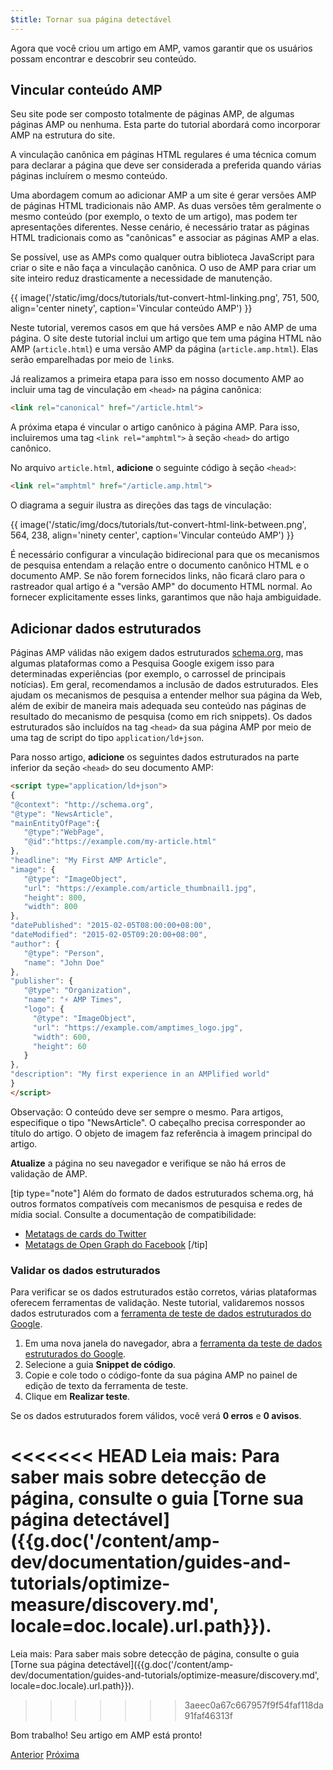 ```yaml
---
$title: Tornar sua página detectável
---
```


Agora que você criou um artigo em AMP, vamos garantir que os usuários possam encontrar e descobrir seu conteúdo.

## Vincular conteúdo AMP

Seu site pode ser composto totalmente de páginas AMP, de algumas páginas AMP ou nenhuma.  Esta parte do tutorial abordará como incorporar AMP na estrutura do site.

A vinculação canônica em páginas HTML regulares é uma técnica comum para declarar a página que deve ser considerada a preferida quando várias páginas incluírem o mesmo conteúdo.

Uma abordagem comum ao adicionar AMP a um site é gerar versões AMP de páginas HTML tradicionais não AMP.  As duas versões têm geralmente o mesmo conteúdo (por exemplo, o texto de um artigo), mas podem ter apresentações diferentes.  Nesse cenário, é necessário tratar as páginas HTML tradicionais como as "canônicas" e associar as páginas AMP a elas.

Se possível, use as AMPs como qualquer outra biblioteca JavaScript para criar o site e não faça a vinculação canônica.  O uso de AMP para criar um site inteiro reduz drasticamente a necessidade de manutenção.

{{ image('/static/img/docs/tutorials/tut-convert-html-linking.png', 751, 500, align='center ninety', caption='Vincular conteúdo AMP') }}

Neste tutorial, veremos casos em que há versões AMP e não AMP de uma página.  O site deste tutorial inclui um artigo que tem uma página HTML não AMP (`article.html`) e uma versão AMP da página (`article.amp.html`).  Elas serão emparelhadas por meio de `link`s.

Já realizamos a primeira etapa para isso em nosso documento AMP ao incluir uma tag de vinculação em `<head>` na página canônica:

```html
<link rel="canonical" href="/article.html">
```

A próxima etapa é vincular o artigo canônico à página AMP. Para isso, incluiremos uma tag `<link rel="amphtml">` à seção `<head>` do artigo canônico.

No arquivo `article.html`, **adicione** o seguinte código à seção `<head>`:

```html
<link rel="amphtml" href="/article.amp.html">
```

O diagrama a seguir ilustra as direções das tags de vinculação:

{{ image('/static/img/docs/tutorials/tut-convert-html-link-between.png', 564, 238, align='ninety center', caption='Vincular conteúdo AMP') }}

É necessário configurar a vinculação bidirecional para que os mecanismos de pesquisa entendam a relação entre o documento canônico HTML e o documento AMP. Se não forem fornecidos links, não ficará claro para o rastreador qual artigo é a "versão AMP" do documento HTML normal. Ao fornecer explicitamente esses links, garantimos que não haja ambiguidade.

## Adicionar dados estruturados

Páginas AMP válidas não exigem dados estruturados [schema.org](http://schema.org/), mas algumas plataformas como a Pesquisa Google exigem isso para determinadas experiências (por exemplo, o carrossel de principais notícias). Em geral, recomendamos a inclusão de dados estruturados. Eles ajudam os mecanismos de pesquisa a entender melhor sua página da Web, além de exibir de maneira mais adequada seu conteúdo nas páginas de resultado do mecanismo de pesquisa (como em rich snippets).  Os dados estruturados são incluídos na tag `<head>` da sua página AMP por meio de uma tag de script do tipo `application/ld+json`.

Para nosso artigo, **adicione** os seguintes dados estruturados na parte inferior da seção `<head>` do seu documento AMP:

```html
<script type="application/ld+json">
{
"@context": "http://schema.org",
"@type": "NewsArticle",
"mainEntityOfPage":{
   "@type":"WebPage",
   "@id":"https://example.com/my-article.html"
},
"headline": "My First AMP Article",
"image": {
   "@type": "ImageObject",
   "url": "https://example.com/article_thumbnail1.jpg",
   "height": 800,
   "width": 800
},
"datePublished": "2015-02-05T08:00:00+08:00",
"dateModified": "2015-02-05T09:20:00+08:00",
"author": {
   "@type": "Person",
   "name": "John Doe"
},
"publisher": {
   "@type": "Organization",
   "name": "⚡ AMP Times",
   "logo": {
     "@type": "ImageObject",
     "url": "https://example.com/amptimes_logo.jpg",
     "width": 600,
     "height": 60
   }
},
"description": "My first experience in an AMPlified world"
}
</script>
```

Observação: O conteúdo deve ser sempre o mesmo. Para artigos, especifique o tipo "NewsArticle". O cabeçalho precisa corresponder ao título do artigo. O objeto de imagem faz referência à imagem principal do artigo.

**Atualize** a página no seu navegador e verifique se não há erros de validação de AMP.

[tip type="note"]
Além do formato de dados estruturados schema.org, há outros formatos compatíveis com mecanismos de pesquisa e redes de mídia social. Consulte a documentação de compatibilidade:

- [Metatags de cards do Twitter](https://dev.twitter.com/cards/overview)
- [Metatags de Open Graph do Facebook](https://developers.facebook.com/docs/sharing/webmasters)
[/tip]

### Validar os dados estruturados

Para verificar se os dados estruturados estão corretos, várias plataformas oferecem ferramentas de validação.  Neste tutorial, validaremos nossos dados estruturados com a [ferramenta de teste de dados estruturados do Google](https://developers.google.com/structured-data/testing-tool/).

1.  Em uma nova janela do navegador, abra a [ferramenta da teste de dados estruturados do Google](https://developers.google.com/structured-data/testing-tool/).
2.  Selecione a guia **Snippet de código**.
3.  Copie e cole todo o código-fonte da sua página AMP no painel de edição de texto da ferramenta de teste.
3.  Clique em **Realizar teste**.

Se os dados estruturados forem válidos, você verá **0 erros** e **0 avisos**.

<<<<<<< HEAD
Leia mais: Para saber mais sobre detecção de página, consulte o guia [Torne sua página detectável]({{g.doc('/content/amp-dev/documentation/guides-and-tutorials/optimize-measure/discovery.md', locale=doc.locale).url.path}}).
=======
Leia mais: Para saber mais sobre detecção de página, consulte o guia [Torne sua página detectável]({{g.doc('/content/amp-dev/documentation/guides-and-tutorials/optimize-measure/discovery.md', locale=doc.locale).url.path}}).
>>>>>>> 3aeec0a67c667957f9f54faf118da91faf46313f

Bom trabalho!  Seu artigo em AMP está pronto!

<div class="prev-next-buttons">
  <a class="button prev-button" href="{{g.doc('/content/amp-dev/documentation/guides-and-tutorials/start/converting/resolving-errors.md', locale=doc.locale).url.path}}"><span class="arrow-prev">Anterior</span></a>
  <a class="button next-button" href="{{g.doc('/content/docs/fundamentals/converting/congratulations.md', locale=doc.locale).url.path}}"><span class="arrow-next">Próxima</span></a>
</div>
